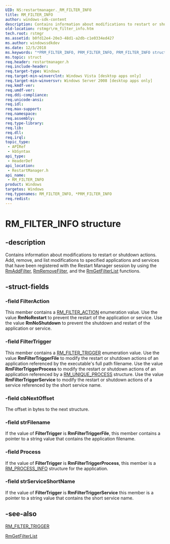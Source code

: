 ```yaml
---
UID: NS:restartmanager._RM_FILTER_INFO
title: RM_FILTER_INFO
author: windows-sdk-content
description: Contains information about modifications to restart or shutdown actions.
old-location: rstmgr\rm_filter_info.htm
tech.root: rstmgr
ms.assetid: b0fd12e4-20e3-48d1-a2db-c1e0334ed427
ms.author: windowssdkdev
ms.date: 12/5/2018
ms.keywords: "*PRM_FILTER_INFO, PRM_FILTER_INFO, PRM_FILTER_INFO structure pointer [Restart Mgr], RM_FILTER_INFO, RM_FILTER_INFO structure [Restart Mgr], restartmanager/PRM_FILTER_INFO, restartmanager/RM_FILTER_INFO, rstmgr.rm_filter_info"
ms.topic: struct
req.header: restartmanager.h
req.include-header: 
req.target-type: Windows
req.target-min-winverclnt: Windows Vista [desktop apps only]
req.target-min-winversvr: Windows Server 2008 [desktop apps only]
req.kmdf-ver: 
req.umdf-ver: 
req.ddi-compliance: 
req.unicode-ansi: 
req.idl: 
req.max-support: 
req.namespace: 
req.assembly: 
req.type-library: 
req.lib: 
req.dll: 
req.irql: 
topic_type:
 - APIRef
 - kbSyntax
api_type:
 - HeaderDef
api_location:
 - RestartManager.h
api_name:
 - RM_FILTER_INFO
product: Windows
targetos: Windows
req.typenames: RM_FILTER_INFO, *PRM_FILTER_INFO
req.redist: 
---
```


# RM_FILTER_INFO structure


## -description


Contains information about modifications to restart or shutdown actions. Add, remove, and list modifications to specified applications and services that have been registered with the Restart Manager session by using the <a href="https://msdn.microsoft.com/63d1d1d2-d7b7-4d6c-99f9-b849229e171f">RmAddFilter</a>, <a href="https://msdn.microsoft.com/fb1baa7b-0dfb-4bd1-8a3f-cfaf9bf4079f">RmRemoveFilter</a>, and the <a href="https://msdn.microsoft.com/61427838-8b23-4105-93fd-55f457fd43a7">RmGetFilterList</a> functions.


## -struct-fields




### -field FilterAction

This member contains a <a href="https://msdn.microsoft.com/68f77dbc-14cb-4b87-9589-328b1cef38d9">RM_FILTER_ACTION</a> enumeration value. Use the value  <b>RmNoRestart</b> 
to prevent the restart of the application or service. Use the value  <b>RmNoShutdown</b> to prevent the shutdown and restart of the application or service.


### -field FilterTrigger

This member contains a <a href="https://msdn.microsoft.com/1198c52b-f5f5-46e9-878e-39143687d645">RM_FILTER_TRIGGER</a> enumeration value. Use the value  <b>RmFilterTriggerFile</b> to modify the restart or shutdown actions  of an application referenced by the executable's full path filename. Use  the value <b>RmFilterTriggerProcess</b> to modify the restart or shutdown actions   of an application referenced by a <a href="https://msdn.microsoft.com/5e3698c7-1ea8-4f9d-8fae-e69055a000fc">RM_UNIQUE_PROCESS</a> structure. Use  the value <b>RmFilterTriggerService</b> 
to modify the restart or shutdown actions of a service referenced by the short service name.


### -field cbNextOffset

The offset in bytes to the next structure.


### -field strFilename

If the value of <b>FilterTrigger</b> is <b>RmFilterTriggerFile</b>, this member contains a pointer to a string value that contains the application filename.


### -field Process

If the value of <b>FilterTrigger</b> is  <b>RmFilterTriggerProcess</b>,  this member is a  <a href="https://msdn.microsoft.com/27e593f9-8ff0-4de4-87ca-7fa5f324468a">RM_PROCESS_INFO</a> structure for the application.


### -field strServiceShortName

If the value of <b>FilterTrigger</b> is <b>RmFilterTriggerService</b> this member is a pointer to a string value that contains the short service name.


## -see-also




<a href="https://msdn.microsoft.com/1198c52b-f5f5-46e9-878e-39143687d645">RM_FILTER_TRIGGER</a>



<a href="https://msdn.microsoft.com/61427838-8b23-4105-93fd-55f457fd43a7">RmGetFilterList</a>
 

 

